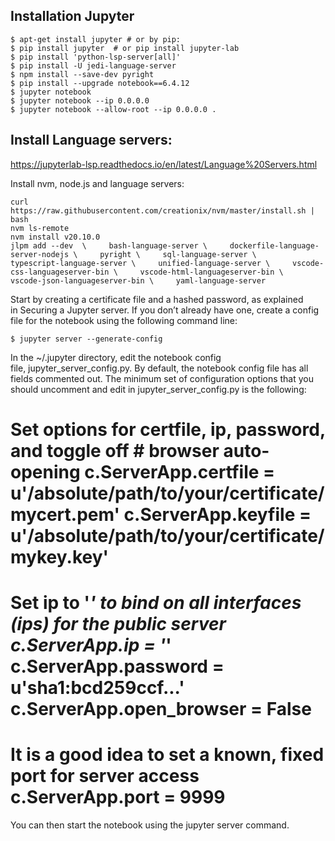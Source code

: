 
## Installation Jupyter
```
$ apt-get install jupyter # or by pip:
$ pip install jupyter  # or pip install jupyter-lab
$ pip install 'python-lsp-server[all]'
$ pip install -U jedi-language-server
$ npm install --save-dev pyright
$ pip install --upgrade notebook==6.4.12
$ jupyter notebook
$ jupyter notebook --ip 0.0.0.0
$ jupyter notebook --allow-root --ip 0.0.0.0 .
```

## Install Language servers:
https://jupyterlab-lsp.readthedocs.io/en/latest/Language%20Servers.html

Install nvm, node.js and language servers:

``` shell
curl https://raw.githubusercontent.com/creationix/nvm/master/install.sh | bash
nvm ls-remote
nvm install v20.10.0
jlpm add --dev  \     bash-language-server \     dockerfile-language-server-nodejs \     pyright \     sql-language-server \     typescript-language-server \     unified-language-server \     vscode-css-languageserver-bin \     vscode-html-languageserver-bin \     vscode-json-languageserver-bin \     yaml-language-server
```


Start by creating a certificate file and a hashed password, as explained in Securing a Jupyter server.
If you don’t already have one, create a config file for the notebook using the following command line:

```shell
$ jupyter server --generate-config 
```

In the ~/.jupyter directory, edit the notebook config file, jupyter_server_config.py. By default, the notebook config file has all fields commented out. The minimum set of configuration options that you should uncomment and edit in jupyter_server_config.py is the following:

# Set options for certfile, ip, password, and toggle off # browser auto-opening c.ServerApp.certfile = u'/absolute/path/to/your/certificate/mycert.pem' c.ServerApp.keyfile = u'/absolute/path/to/your/certificate/mykey.key'

# Set ip to '*' to bind on all interfaces (ips) for the public server c.ServerApp.ip = '*' c.ServerApp.password = u'sha1:bcd259ccf...' c.ServerApp.open_browser = False 
# It is a good idea to set a known, fixed port for server access c.ServerApp.port = 9999 


You can then start the notebook using the jupyter server command.
